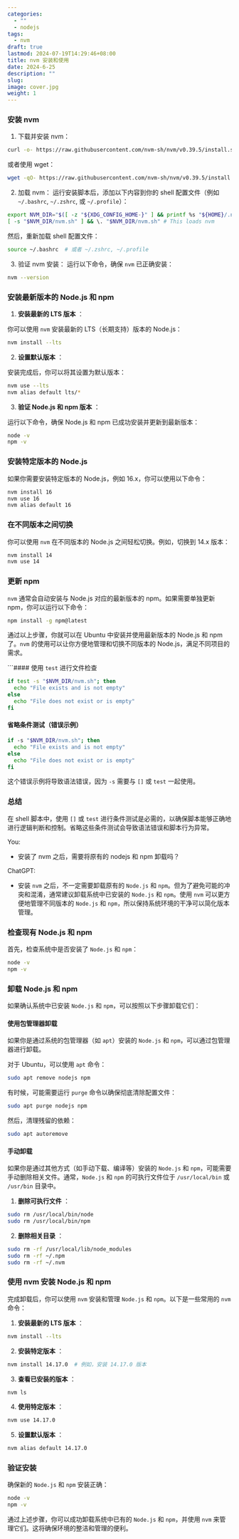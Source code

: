 ```yaml
---
categories:
  - ""
  - nodejs
tags:
  - nvm
draft: true
lastmod: 2024-07-19T14:29:46+08:00
title: nvm 安装和使用
date: 2024-6-25
description: ""
slug: 
image: cover.jpg
weight: 1
---
```


### 安装 nvm 
1. 下载并安装 nvm：
```sh
curl -o- https://raw.githubusercontent.com/nvm-sh/nvm/v0.39.5/install.sh | bash
```
或者使用 wget：
```sh
wget -qO- https://raw.githubusercontent.com/nvm-sh/nvm/v0.39.5/install.sh | bash
``` 

2. 加载 nvm：
运行安装脚本后，添加以下内容到你的 shell 配置文件（例如 `~/.bashrc`, `~/.zshrc`, 或 `~/.profile`）：
```sh
export NVM_DIR="$([ -z "${XDG_CONFIG_HOME-}" ] && printf %s "${HOME}/.nvm" || printf %s "${XDG_CONFIG_HOME}/nvm")"
[ -s "$NVM_DIR/nvm.sh" ] && \. "$NVM_DIR/nvm.sh" # This loads nvm
```

然后，重新加载 shell 配置文件：
```sh
source ~/.bashrc  # 或者 ~/.zshrc, ~/.profile
``` 
3. 验证 nvm 安装：
运行以下命令，确保 `nvm` 已正确安装：

```sh
nvm --version
```
### 安装最新版本的 Node.js 和 npm 
1. **安装最新的 LTS 版本** ：

你可以使用 `nvm` 安装最新的 LTS（长期支持）版本的 Node.js：

```sh
nvm install --lts
``` 
2. **设置默认版本** ：

安装完成后，你可以将其设置为默认版本：

```sh
nvm use --lts
nvm alias default lts/*
``` 
3. **验证 Node.js 和 npm 版本** ：

运行以下命令，确保 Node.js 和 npm 已成功安装并更新到最新版本：

```sh
node -v
npm -v
```
### 安装特定版本的 Node.js

如果你需要安装特定版本的 Node.js，例如 16.x，你可以使用以下命令：

```sh
nvm install 16
nvm use 16
nvm alias default 16
```


### 在不同版本之间切换

你可以使用 `nvm` 在不同版本的 Node.js 之间轻松切换。例如，切换到 14.x 版本：

```sh
nvm install 14
nvm use 14
```


### 更新 npm

`nvm` 通常会自动安装与 Node.js 对应的最新版本的 npm。如果需要单独更新 npm，你可以运行以下命令：

```sh
npm install -g npm@latest
```



通过以上步骤，你就可以在 Ubuntu 中安装并使用最新版本的 Node.js 和 npm 了。`nvm` 的使用可以让你方便地管理和切换不同版本的 Node.js，满足不同项目的需求。


```#### 使用 `test` 进行文件检查

```sh
if test -s "$NVM_DIR/nvm.sh"; then
  echo "File exists and is not empty"
else
  echo "File does not exist or is empty"
fi
```


#### 省略条件测试（错误示例）

```sh
if -s "$NVM_DIR/nvm.sh"; then
  echo "File exists and is not empty"
else
  echo "File does not exist or is empty"
fi
```



这个错误示例将导致语法错误，因为 `-s` 需要与 `[]` 或 `test` 一起使用。
### 总结

在 shell 脚本中，使用 `[]` 或 `test` 进行条件测试是必需的，以确保脚本能够正确地进行逻辑判断和控制。省略这些条件测试会导致语法错误和脚本行为异常。

You: 
- 安装了 nvm 之后，需要将原有的 nodejs 和 npm 卸载吗？

ChatGPT: 
- 安装 `nvm` 之后，不一定需要卸载原有的 `Node.js` 和 `npm`。但为了避免可能的冲突和混淆，通常建议卸载系统中已安装的 `Node.js` 和 `npm`。使用 `nvm` 可以更方便地管理不同版本的 `Node.js` 和 `npm`，所以保持系统环境的干净可以简化版本管理。
### 检查现有 Node.js 和 npm

首先，检查系统中是否安装了 `Node.js` 和 `npm`：

```sh
node -v
npm -v
```


### 卸载 Node.js 和 npm

如果确认系统中已安装 `Node.js` 和 `npm`，可以按照以下步骤卸载它们：
#### 使用包管理器卸载

如果你是通过系统的包管理器（如 `apt`）安装的 `Node.js` 和 `npm`，可以通过包管理器进行卸载。

对于 Ubuntu，可以使用 `apt` 命令：

```sh
sudo apt remove nodejs npm
```



有时候，可能需要运行 `purge` 命令以确保彻底清除配置文件：

```sh
sudo apt purge nodejs npm
```



然后，清理残留的依赖：

```sh
sudo apt autoremove
```


#### 手动卸载

如果你是通过其他方式（如手动下载、编译等）安装的 `Node.js` 和 `npm`，可能需要手动删除相关文件。通常，`Node.js` 和 `npm` 的可执行文件位于 `/usr/local/bin` 或 `/usr/bin` 目录中。 
1. **删除可执行文件** ：

```sh
sudo rm /usr/local/bin/node
sudo rm /usr/local/bin/npm
``` 
2. **删除相关目录** ：

```sh
sudo rm -rf /usr/local/lib/node_modules
sudo rm -rf ~/.npm
sudo rm -rf ~/.nvm
```
### 使用 nvm 安装 Node.js 和 npm

完成卸载后，你可以使用 `nvm` 安装和管理 `Node.js` 和 `npm`。以下是一些常用的 `nvm` 命令： 
1. **安装最新的 LTS 版本** ：

```sh
nvm install --lts
``` 
2. **安装特定版本** ：

```sh
nvm install 14.17.0  # 例如，安装 14.17.0 版本
``` 
3. **查看已安装的版本** ：

```sh
nvm ls
``` 
4. **使用特定版本** ：

```sh
nvm use 14.17.0
``` 
5. **设置默认版本** ：

```sh
nvm alias default 14.17.0
```
### 验证安装

确保新的 `Node.js` 和 `npm` 安装正确：

```sh
node -v
npm -v
```



通过上述步骤，你可以成功卸载系统中已有的 `Node.js` 和 `npm`，并使用 `nvm` 来管理它们。这将确保环境的整洁和管理的便利。
